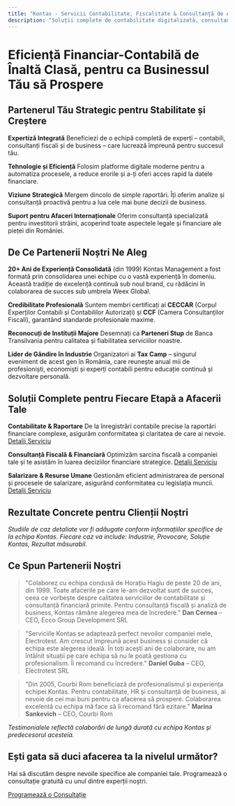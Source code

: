 ```yaml
---
title: "Kontas - Servicii Contabilitate, Fiscalitate & Consultanță de Afaceri"
description: "Soluții complete de contabilitate digitalizată, consultanță fiscală și business advisory. Parteneri strategici pentru creșterea și stabilitatea afacerii tale."
---
```

<!-- Hreflang tags for SEO -->
<!--
<link rel="alternate" href="https://kontas.ro/" hreflang="ro-RO" />
<link rel="alternate" href="https://kontas.ro/en/" hreflang="en-RO" />
<link rel="alternate" href="https://kontas.ro/" hreflang="x-default" />
-->

# Eficiență Financiar-Contabilă de Înaltă Clasă, pentru ca Businessul Tău să Prospere

## Partenerul Tău Strategic pentru Stabilitate și Creștere

**Expertiză Integrată**
Beneficiezi de o echipă completă de experți – contabili, consultanți fiscali și de business – care lucrează împreună pentru succesul tău.

**Tehnologie și Eficiență**
Folosim platforme digitale moderne pentru a automatiza procesele, a reduce erorile și a-ți oferi acces rapid la datele financiare.

**Viziune Strategică**
Mergem dincolo de simple raportări. Îți oferim analize și consultanță proactivă pentru a lua cele mai bune decizii de business.

**Suport pentru Afaceri Internaționale**
Oferim consultanță specializată pentru investitorii străini, acoperind toate aspectele legale și financiare ale pieței din României.

## De Ce Partenerii Noștri Ne Aleg

**20+ Ani de Experiență Consolidată** (din 1999)
Kontas Management a fost formată prin consolidarea unei echipe cu o vastă experiență în domeniu. Această tradiție de excelență continuă sub noul brand, cu rădăcini în colaborarea de succes sub umbrela Weex Global.

**Credibilitate Profesională**
Suntem membri certificați ai **CECCAR** (Corpul Experților Contabili și Contabililor Autorizați) și **CCF** (Camera Consultanților Fiscali), garantând standarde profesionale maxime.

**Reconocuți de Instituții Majore**
Desemnați ca **Parteneri Stup** de Banca Transilvania pentru calitatea și fiabilitatea serviciilor noastre.

**Lider de Gândire în Industrie**
Organizatori ai **Tax Camp** – singurul eveniment de acest gen în România, care reunește anual mii de profesioniști, economiști și experți contabili pentru educație continuă și dezvoltare personală.

## Soluții Complete pentru Fiecare Etapă a Afacerii Tale

**Contabilitate & Raportare**
De la înregistrări contabile precise la raportări financiare complexe, asigurăm conformitatea și claritatea de care ai nevoie.
[Detalii Serviciu](/servicii/contabilitate-raportare/)

**Consultanță Fiscală & Financiară**
Optimizăm sarcina fiscală a companiei tale și te asistăm în luarea deciziilor financiare strategice.
[Detalii Serviciu](/servicii/consultanta-fiscala/)

**Salarizare & Resurse Umane**
Gestionăm eficient administrarea de personal și procesele de salarizare, asigurând conformitatea cu legislația muncii.
[Detalii Serviciu](/servicii/salarizare-resurse-umane/)

## Rezultate Concrete pentru Clienții Noștri

*Studiile de caz detaliate vor fi adăugate conform informațiilor specifice de la echipa Kontas. Fiecare caz va include: Industrie, Provocare, Soluție Kontas, Rezultat măsurabil.*

## Ce Spun Partenerii Noștri

> "Colaborez cu echipa condusă de Horațiu Hagiu de peste 20 de ani, din 1999. Toate afacerile pe care le-am dezvoltat sunt de succes, ceea ce vorbește despre calitatea serviciilor de contabilitate și consultanță financiară primite. Pentru consultanță fiscală și analiză de business, Kontas rămâne alegerea mea de încredere."
> **Dan Cernea** – CEO, Ecco Group Development SRL

> "Serviciile Kontas se adaptează perfect nevoilor companiei mele, Electrotest. Am crescut împreună acest business și consider că echipa este alegerea ideală. În toți acești ani de colaborare, nu am întâlnit situații pe care echipa să nu le poată gestiona cu profesionalism. Îi recomand cu încredere."
> **Daniel Guba** – CEO, Electrotest SRL

> "Din 2005, Courbi Rom beneficiază de profesionalismul și experiența echipei Kontas. Pentru contabilitate, HR și consultanță de business, ai nevoie de cei mai buni pentru ca afacerea să prospere. Colaborarea excelentă cu echipa mă face să îi recomand fără ezitare."
> **Marina Sankevich** – CEO, Courbi Rom

*Testimonialele reflectă colaborări de lungă durată cu echipa Kontas și predecesorul acesteia.*

## Ești gata să duci afacerea ta la nivelul următor?

Hai să discutăm despre nevoile specifice ale companiei tale. Programează o consultație gratuită cu unul dintre experții noștri.

[Programează o Consultație](/contact/)
